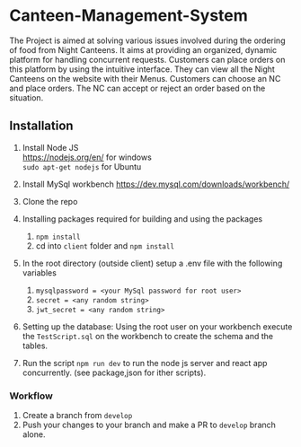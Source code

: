 # Canteen-Management-System
The Project is aimed at solving various issues involved during the ordering of food from Night Canteens. It aims at providing an organized, dynamic platform for handling concurrent requests. Customers can place orders on this platform by using the intuitive interface. They can view all the Night Canteens on the website with their Menus. Customers can choose an NC and place orders. The NC can accept or reject an order based on the situation.

## Installation

1. Install Node JS  
https://nodejs.org/en/ for windows  
```sudo apt-get nodejs``` for Ubuntu

1. Install MySql workbench 
https://dev.mysql.com/downloads/workbench/

1. Clone the repo

1. Installing packages required for building and using the packages
   1. ```npm install```
   1. cd into ```client``` folder and ```npm install```

1. In the root directory (outside client) setup a .env file with the following variables
   1. ```mysqlpassword = <your MySql password for root user>```
   1. ```secret = <any random string>```
   1. ```jwt_secret = <any random string>```
 
1. Setting up the database:  Using the root user on your workbench execute the ```TestScript.sql``` on the workbench to create the schema and the tables.

1. Run the script ```npm run dev``` to run the node js server and react app concurrently. (see package,json for ither scripts).


### Workflow
1. Create a branch from ```develop```
1. Push your changes to your branch and make a PR to ```develop``` branch alone.
